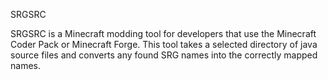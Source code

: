 SRGSRC

SRGSRC is a Minecraft modding tool for developers that use the Minecraft Coder Pack or Minecraft Forge. This tool takes a selected directory of java source files and converts any found SRG names into the correctly mapped names.